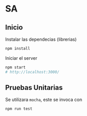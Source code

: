 
# SA

## Inicio

Instalar las dependecias (librerias)
```bash
npm install
```

Iniciar el server
```bash
npm start
# http://localhost:3000/
```


## Pruebas Unitarias

Se utilizara `mocha`, este se invoca con

```bash
npm run test
```
